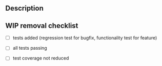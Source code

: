 ## Description



## WIP removal checklist

- [ ] tests added (regression test for bugfix, functionality test for feature)
- [ ] all tests passing
- [ ] test coverage not reduced

